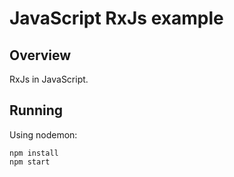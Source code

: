# JavaScript RxJs example 

## Overview 
RxJs in JavaScript. 

## Running
Using nodemon:
```
npm install
npm start
```